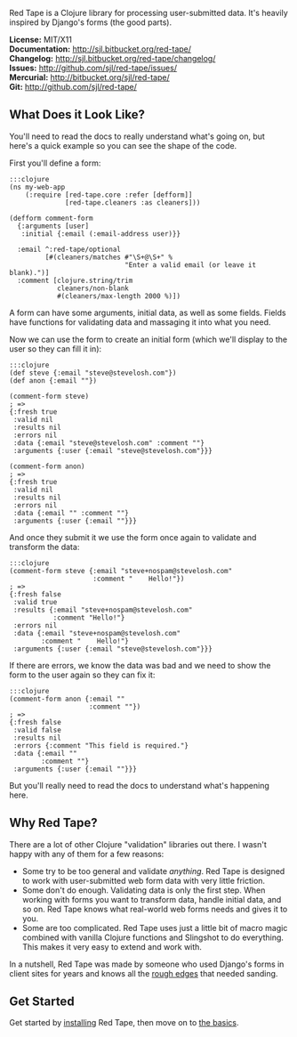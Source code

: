 Red Tape is a Clojure library for processing user-submitted data.  It's heavily
inspired by Django's forms (the good parts).

**License:** MIT/X11  
**Documentation:** <http://sjl.bitbucket.org/red-tape/>  
**Changelog:** <http://sjl.bitbucket.org/red-tape/changelog/>  
**Issues:** <http://github.com/sjl/red-tape/issues/>  
**Mercurial:** <http://bitbucket.org/sjl/red-tape/>  
**Git:** <http://github.com/sjl/red-tape/>

What Does it Look Like?
-----------------------

You'll need to read the docs to really understand what's going on, but here's
a quick example so you can see the shape of the code.

First you'll define a form:

    :::clojure
    (ns my-web-app
        (:require [red-tape.core :refer [defform]]
                  [red-tape.cleaners :as cleaners]))

    (defform comment-form
      {:arguments [user]
       :initial {:email (:email-address user)}}

      :email ^:red-tape/optional
             [#(cleaners/matches #"\S+@\S+" %
                                 "Enter a valid email (or leave it blank).")]
      :comment [clojure.string/trim
                cleaners/non-blank
                #(cleaners/max-length 2000 %)])

A form can have some arguments, initial data, as well as some fields.  Fields
have functions for validating data and massaging it into what you need.

Now we can use the form to create an initial form (which we'll display to the
user so they can fill it in):

    :::clojure
    (def steve {:email "steve@stevelosh.com"})
    (def anon {:email ""})

    (comment-form steve)
    ; =>
    {:fresh true
     :valid nil
     :results nil
     :errors nil
     :data {:email "steve@stevelosh.com" :comment ""}
     :arguments {:user {:email "steve@stevelosh.com"}}}

    (comment-form anon)
    ; =>
    {:fresh true
     :valid nil
     :results nil
     :errors nil
     :data {:email "" :comment ""}
     :arguments {:user {:email ""}}}

And once they submit it we use the form once again to validate and transform the
data:

    :::clojure
    (comment-form steve {:email "steve+nospam@stevelosh.com"
                         :comment "    Hello!"})
    ; =>
    {:fresh false
     :valid true
     :results {:email "steve+nospam@stevelosh.com"
               :comment "Hello!"}
     :errors nil
     :data {:email "steve+nospam@stevelosh.com"
            :comment "    Hello!"}
     :arguments {:user {:email "steve@stevelosh.com"}}}

If there are errors, we know the data was bad and we need to show the form to
the user again so they can fix it:

    :::clojure
    (comment-form anon {:email ""
                        :comment ""})
    ; =>
    {:fresh false
     :valid false
     :results nil
     :errors {:comment "This field is required."}
     :data {:email ""
            :comment ""}
     :arguments {:user {:email ""}}}

But you'll really need to read the docs to understand what's happening here.

Why Red Tape?
-------------

There are a lot of other Clojure "validation" libraries out there.  I wasn't
happy with any of them for a few reasons:

* Some try to be too general and validate *anything*.  Red Tape is designed to
  work with user-submitted web form data with very little friction.
* Some don't do enough.  Validating data is only the first step.  When working
  with forms you want to transform data, handle initial data, and so on.  Red
  Tape knows what real-world web forms needs and gives it to you.
* Some are too complicated.  Red Tape uses just a little bit of macro magic
  combined with vanilla Clojure functions and Slingshot to do everything.  This
  makes it very easy to extend and work with.

In a nutshell, Red Tape was made by someone who used Django's forms in client
sites for years and knows all the [rough edges][goodfields] that needed sanding.

[goodfields]: https://github.com/dwaiter/django-goodfields

Get Started
-----------

Get started by [installing](./installation/) Red Tape, then move on to [the
basics](./basics/).

